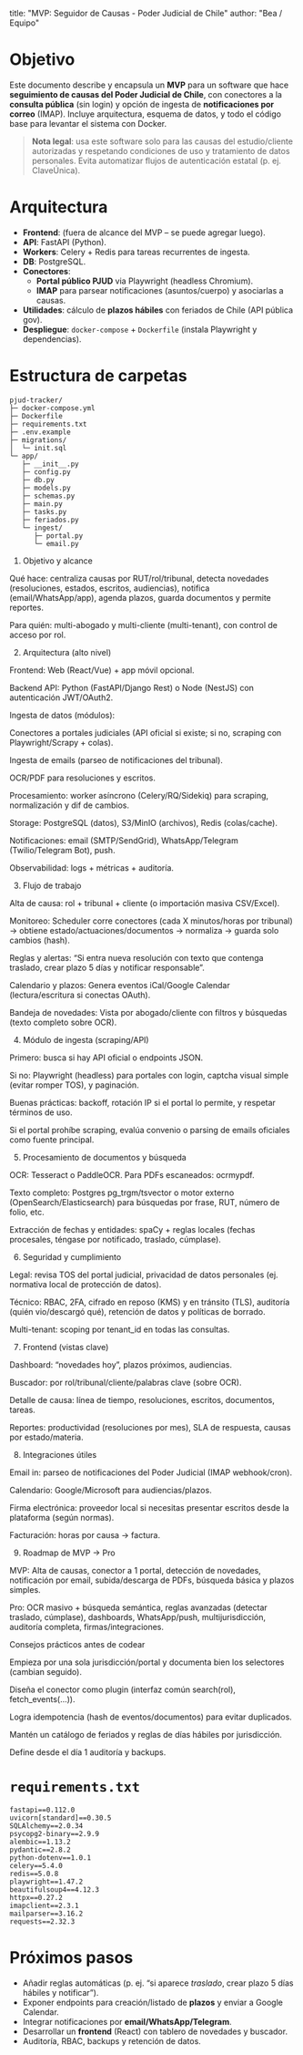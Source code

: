 title: "MVP: Seguidor de Causas - Poder Judicial de Chile"
author: "Bea / Equipo"


# Objetivo

Este documento describe y encapsula un **MVP** para un software que hace **seguimiento de causas del Poder Judicial de Chile**, con conectores a la **consulta pública** (sin login) y opción de ingesta de **notificaciones por correo** (IMAP). Incluye arquitectura, esquema de datos, y todo el código base para levantar el sistema con Docker.

> **Nota legal**: usa este software solo para las causas del estudio/cliente autorizadas y respetando condiciones de uso y tratamiento de datos personales. Evita automatizar flujos de autenticación estatal (p. ej. ClaveÚnica).

# Arquitectura

- **Frontend**: (fuera de alcance del MVP – se puede agregar luego).
- **API**: FastAPI (Python).
- **Workers**: Celery + Redis para tareas recurrentes de ingesta.
- **DB**: PostgreSQL.
- **Conectores**:
  - **Portal público PJUD** via Playwright (headless Chromium).
  - **IMAP** para parsear notificaciones (asuntos/cuerpo) y asociarlas a causas.
- **Utilidades**: cálculo de **plazos hábiles** con feriados de Chile (API pública gov).
- **Despliegue**: `docker-compose` + `Dockerfile` (instala Playwright y dependencias).

# Estructura de carpetas

```
pjud-tracker/
├─ docker-compose.yml
├─ Dockerfile
├─ requirements.txt
├─ .env.example
├─ migrations/
│  └─ init.sql
└─ app/
   ├─ __init__.py
   ├─ config.py
   ├─ db.py
   ├─ models.py
   ├─ schemas.py
   ├─ main.py
   ├─ tasks.py
   ├─ feriados.py
   └─ ingest/
      ├─ portal.py
      └─ email.py
```
1) Objetivo y alcance

Qué hace: centraliza causas por RUT/rol/tribunal, detecta novedades (resoluciones, estados, escritos, audiencias), notifica (email/WhatsApp/app), agenda plazos, guarda documentos y permite reportes.

Para quién: multi-abogado y multi-cliente (multi-tenant), con control de acceso por rol.

2) Arquitectura (alto nivel)

Frontend: Web (React/Vue) + app móvil opcional.

Backend API: Python (FastAPI/Django Rest) o Node (NestJS) con autenticación JWT/OAuth2.

Ingesta de datos (módulos):

Conectores a portales judiciales (API oficial si existe; si no, scraping con Playwright/Scrapy + colas).

Ingesta de emails (parseo de notificaciones del tribunal).

OCR/PDF para resoluciones y escritos.

Procesamiento: worker asíncrono (Celery/RQ/Sidekiq) para scraping, normalización y dif de cambios.

Storage: PostgreSQL (datos), S3/MinIO (archivos), Redis (colas/cache).

Notificaciones: email (SMTP/SendGrid), WhatsApp/Telegram (Twilio/Telegram Bot), push.

Observabilidad: logs + métricas + auditoría.

3) Flujo de trabajo

Alta de causa: rol + tribunal + cliente (o importación masiva CSV/Excel).

Monitoreo:
Scheduler corre conectores (cada X minutos/horas por tribunal) → obtiene estado/actuaciones/documentos → normaliza → guarda solo cambios (hash).

Reglas y alertas:
“Si entra nueva resolución con texto que contenga traslado, crear plazo 5 días y notificar responsable”.

Calendario y plazos:
Genera eventos iCal/Google Calendar (lectura/escritura si conectas OAuth).

Bandeja de novedades:
Vista por abogado/cliente con filtros y búsquedas (texto completo sobre OCR).

4) Módulo de ingesta (scraping/API)

Primero: busca si hay API oficial o endpoints JSON.

Si no: Playwright (headless) para portales con login, captcha visual simple (evitar romper TOS), y paginación.

Buenas prácticas: backoff, rotación IP si el portal lo permite, y respetar términos de uso.

Si el portal prohíbe scraping, evalúa convenio o parsing de emails oficiales como fuente principal.

5) Procesamiento de documentos y búsqueda

OCR: Tesseract o PaddleOCR. Para PDFs escaneados: ocrmypdf.

Texto completo: Postgres pg_trgm/tsvector o motor externo (OpenSearch/Elasticsearch) para búsquedas por frase, RUT, número de folio, etc.

Extracción de fechas y entidades: spaCy + reglas locales (fechas procesales, téngase por notificado, traslado, cúmplase).

6) Seguridad y cumplimiento

Legal: revisa TOS del portal judicial, privacidad de datos personales (ej. normativa local de protección de datos).

Técnico: RBAC, 2FA, cifrado en reposo (KMS) y en tránsito (TLS), auditoría (quién vio/descargó qué), retención de datos y políticas de borrado.

Multi-tenant: scoping por tenant_id en todas las consultas.

7) Frontend (vistas clave)

Dashboard: “novedades hoy”, plazos próximos, audiencias.

Buscador: por rol/tribunal/cliente/palabras clave (sobre OCR).

Detalle de causa: línea de tiempo, resoluciones, escritos, documentos, tareas.

Reportes: productividad (resoluciones por mes), SLA de respuesta, causas por estado/materia.

8) Integraciones útiles

Email in: parseo de notificaciones del Poder Judicial (IMAP webhook/cron).

Calendario: Google/Microsoft para audiencias/plazos.

Firma electrónica: proveedor local si necesitas presentar escritos desde la plataforma (según normas).

Facturación: horas por causa → factura.

9) Roadmap de MVP → Pro

MVP:
Alta de causas, conector a 1 portal, detección de novedades, notificación por email, subida/descarga de PDFs, búsqueda básica y plazos simples.

Pro:
OCR masivo + búsqueda semántica, reglas avanzadas (detectar traslado, cúmplase), dashboards, WhatsApp/push, multijurisdicción, auditoría completa, firmas/integraciones.

Consejos prácticos antes de codear

Empieza por una sola jurisdicción/portal y documenta bien los selectores (cambian seguido).

Diseña el conector como plugin (interfaz común search(rol), fetch_events(...)).

Logra idempotencia (hash de eventos/documentos) para evitar duplicados.

Mantén un catálogo de feriados y reglas de días hábiles por jurisdicción.

Define desde el día 1 auditoría y backups.


# `requirements.txt`

```text
fastapi==0.112.0
uvicorn[standard]==0.30.5
SQLAlchemy==2.0.34
psycopg2-binary==2.9.9
alembic==1.13.2
pydantic==2.8.2
python-dotenv==1.0.1
celery==5.4.0
redis==5.0.8
playwright==1.47.2
beautifulsoup4==4.12.3
httpx==0.27.2
imapclient==2.3.1
mailparser==3.16.2
requests==2.32.3
```

# Próximos pasos

- Añadir reglas automáticas (p. ej. “si aparece *traslado*, crear plazo 5 días hábiles y notificar”).
- Exponer endpoints para creación/listado de **plazos** y enviar a Google Calendar.
- Integrar notificaciones por **email/WhatsApp/Telegram**.
- Desarrollar un **frontend** (React) con tablero de novedades y buscador.
- Auditoría, RBAC, backups y retención de datos.
